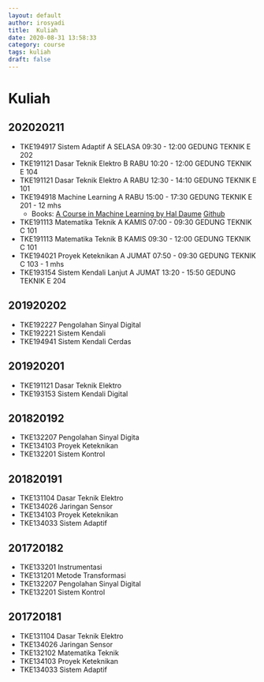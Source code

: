 ```yaml
---
layout: default
author: irosyadi
title:  Kuliah
date: 2020-08-31 13:58:33
category: course
tags: kuliah
draft: false
---
```


# Kuliah

## 202020211
- TKE194917 Sistem Adaptif A SELASA 09:30 - 12:00 GEDUNG TEKNIK E 202
- TKE191121 Dasar Teknik Elektro B RABU 10:20 - 12:00 GEDUNG TEKNIK E 104
- TKE191121 Dasar Teknik Elektro A RABU 12:30 - 14:10 GEDUNG TEKNIK E 101
- TKE194918 Machine Learning A RABU 15:00 - 17:30 GEDUNG TEKNIK E 201 - 12 mhs
    - Books: [A Course in Machine Learning by Hal Daume](https://ciml.info/) [Github](https://github.com/hal3/ciml)
- TKE191113 Matematika Teknik  A KAMIS 07:00 - 09:30 GEDUNG TEKNIK C 101
- TKE191113 Matematika Teknik  B KAMIS 09:30 - 12:00 GEDUNG TEKNIK C 101
- TKE194021 Proyek Keteknikan A JUMAT 07:50 - 09:30 GEDUNG TEKNIK C 103 - 1 mhs
- TKE193154 Sistem Kendali Lanjut A JUMAT 13:20 - 15:50 GEDUNG TEKNIK E 204

## 201920202
- TKE192227 Pengolahan Sinyal Digital
- TKE192221 Sistem Kendali
- TKE194941 Sistem Kendali Cerdas

## 201920201
- TKE191121 Dasar Teknik Elektro
- TKE193153 Sistem Kendali Digital

## 201820192
- TKE132207 Pengolahan Sinyal Digita
- TKE134103 Proyek Keteknikan
- TKE132201 Sistem Kontrol

## 201820191
- TKE131104 Dasar Teknik Elektro
- TKE134026 Jaringan Sensor
- TKE134103 Proyek Keteknikan
- TKE134033 Sistem Adaptif

## 201720182
- TKE133201 Instrumentasi
- TKE131201 Metode Transformasi
- TKE132207 Pengolahan Sinyal Digital
- TKE132201 Sistem Kontrol

## 201720181
- TKE131104 Dasar Teknik Elektro
- TKE134026 Jaringan Sensor
- TKE132102 Matematika Teknik
- TKE134103 Proyek Keteknikan
- TKE134033 Sistem Adaptif